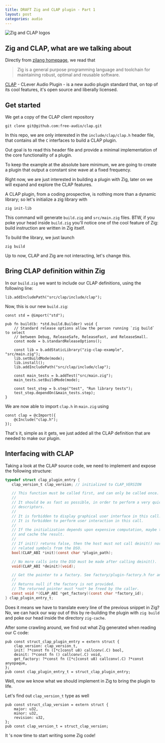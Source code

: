```yaml
---
title: DRAFT Zig and CLAP plugin - Part 1
layout: post
categories: audio
---
```


![Zig and CLAP logos]({{site.baseurl}}/assets/images/zig_and_clap.png)


## Zig and CLAP, what are we talking about


Directly from [zilang homepage](https://ziglang.org), we read that 

> Zig is a general purpose programming language and toolchain for maintaining robust, optimal and reusable software.

[CLAP](https://github.com/free-audio/clap) - CLever Audio Plugin - is a new audio plugin standard that, on top of its cool features, it's open source and liberally licensed.

## Get started

We get a copy of the CLAP client repository 

```
git clone git@github.com:free-audio/clap.git
```

In this repo, we are only interested in the `include/clap/clap.h` header file, that contains all the `C` interfaces to build a CLAP plugin.

Out goal is to read this header file and provide a minimal implementation of the core functionality of a plugin.

To keep the example at the absolute bare minimum, we are going to create a plugin that output a constant sine wave at a fixed frequency.

Right now, we are just interested in building a plugin with Zig, later on we will expand and explore the CLAP features.

A CLAP plugin, from a coding prospective, is nothing more than a dynamic library; so let's initialize a zig library with

```
zig init-lib
```

This command will generate `build.zig` and `src/main.zig` files. BTW, if you poke your head inside `build.zig` you'll notice one of the cool feature of Zig: build instruction are written in Zig itself.

To build the library, we just launch

```
zig build
```

Up to now, CLAP and Zig are not interacting, let's change this.

## Bring CLAP definition within Zig

In our `build.zig` we want to include our CLAP definitions, using the following line:
```zig
lib.addIncludePath("src/clap/include/clap");
```

Now, this is our new `build.zig`:

```zig
const std = @import("std");

pub fn build(b: *std.build.Builder) void {
    // Standard release options allow the person running `zig build` to select
    // between Debug, ReleaseSafe, ReleaseFast, and ReleaseSmall.
    const mode = b.standardReleaseOptions();

    const lib = b.addStaticLibrary("zig-clap-example", "src/main.zig");
    lib.setBuildMode(mode);
    lib.install();
    lib.addIncludePath("src/clap/include/clap");

    const main_tests = b.addTest("src/main.zig");
    main_tests.setBuildMode(mode);

    const test_step = b.step("test", "Run library tests");
    test_step.dependOn(&main_tests.step);
}
```

We are now able to import `clap.h` in `main.zig` using 

```
const clap = @cImport({
    @cInclude("clap.h");
});
```
That's it, simple as it gets, we just added all the CLAP definition that are needed to make our plugin.

## Interfacing with CLAP

Taking a look at the CLAP source code, we need to implement and expose the following structure:

```c
typedef struct clap_plugin_entry {
   clap_version_t clap_version; // initialized to CLAP_VERSION

   // This function must be called first, and can only be called once.
   //
   // It should be as fast as possible, in order to perform a very quick scan of the plugin
   // descriptors.
   //
   // It is forbidden to display graphical user interface in this call.
   // It is forbidden to perform user interaction in this call.
   //
   // If the initialization depends upon expensive computation, maybe try to do them ahead of time
   // and cache the result.
   //
   // If init() returns false, then the host must not call deinit() nor any other clap
   // related symbols from the DSO.
   bool(CLAP_ABI *init)(const char *plugin_path);

   // No more calls into the DSO must be made after calling deinit().
   void(CLAP_ABI *deinit)(void);

   // Get the pointer to a factory. See factory/plugin-factory.h for an example.
   //
   // Returns null if the factory is not provided.
   // The returned pointer must *not* be freed by the caller.
   const void *(CLAP_ABI *get_factory)(const char *factory_id);
} clap_plugin_entry_t;
```

Does it means we have to translate every line of the previous snippet in Zig? 
No, we can hack our way out of this by re-building the plugin with `zig build` and poke our head inside the directory `zig-cache`.

After some crawling around, we find out what Zig generated when reading our C code:

```zig
pub const struct_clap_plugin_entry = extern struct {
    clap_version: clap_version_t,
    init: ?*const fn ([*c]const u8) callconv(.C) bool,
    deinit: ?*const fn () callconv(.C) void,
    get_factory: ?*const fn ([*c]const u8) callconv(.C) ?*const anyopaque,
};
pub const clap_plugin_entry_t = struct_clap_plugin_entry;
```

Well, now we know what we should implement in Zig to bring the plugin to life.

Let's find out `clap_version_t` type as well

```zig
pub const struct_clap_version = extern struct {
    major: u32,
    minor: u32,
    revision: u32,
};
pub const clap_version_t = struct_clap_version;
```

It 's now time to start writing some Zig code!
